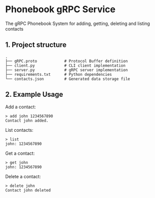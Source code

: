 # Phonebook gRPC Service

The gRPC Phonebook System for adding, getting, deleting and listing contacts 

## 1. Project structure
```
.
├── gRPC.proto            # Protocol Buffer definition
├── client.py             # CLI client implementation
├── server.py             # gRPC server implementation
├── requirements.txt      # Python dependencies
└── contacts.json         # Generated data storage file
```

## 2. Example Usage
Add a contact:

```
> add john 1234567890
Contact john added.
```

List contacts:

```
> list
john: 1234567890
```

Get a contact:

```
> get john
john: 1234567890
```

Delete a contact:

```
> delete john
Contact john deleted
```
